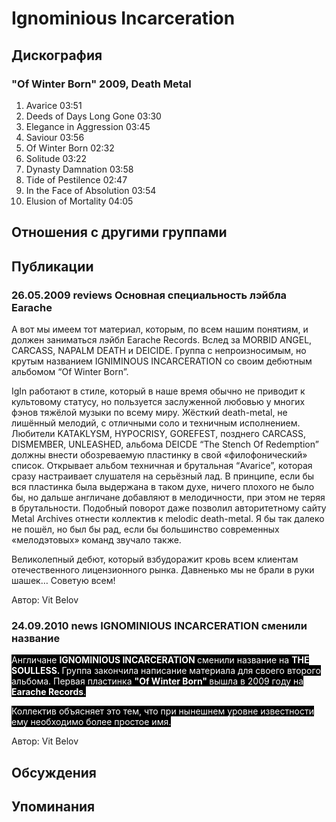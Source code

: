# Ignominious Incarceration



## Дискография

### "Of Winter Born" 2009, Death Metal

1. Avarice 03:51
2. Deeds of Days Long Gone 03:30
3. Elegance in Aggression 03:45
4. Saviour 03:56
5. Of Winter Born 02:32
6. Solitude 03:22
7. Dynasty Damnation 03:58
8. Tide of Pestilence 02:47
9. In the Face of Absolution 03:54
10. Elusion of Mortality 04:05 


## Отношения с другими группами


## Публикации

### 26.05.2009 reviews Основная специальность лэйбла Earache

<P>А вот мы имеем тот материал, которым, по всем нашим понятиям, и должен заниматься лэйбл Earache Records. Вслед за MORBID ANGEL, CARCASS, NAPALM DEATH и DEICIDE. Группа с непроизносимым, но крутым названием IGNIMINOUS INCARCERATION со своим дебютным альбомом “Of Winter Born”.</P>
<P>IgIn работают в стиле, который в наше время обычно не приводит к культовому статусу, но пользуется заслуженной любовью у многих фэнов тяжёлой музыки по всему миру. Жёсткий death-metal, не лишённый мелодий, с отличными соло и техничным исполнением. Любители KATAKLYSM, HYPOCRISY, GOREFEST, позднего CARCASS, DISMEMBER, UNLEASHED, альбома DEICDE “The Stench Of Redemption” должны внести обозреваемую пластинку в свой «филофонический» список. Открывает альбом техничная и брутальная “Avarice”, которая сразу настраивает слушателя на серьёзный лад. В принципе, если бы вся пластинка была выдержана в таком духе, ничего плохого не было бы, но дальше англичане добавляют в мелодичности, при этом не теряя в брутальности. Подобный поворот даже позволил авторитетному сайту Metal Archives отнести коллектив к melodic death-metal. Я бы так далеко не пошёл, но был бы рад, если бы большинство современных «мелодэтовых» команд звучало также.</P>
<P>Великолепный дебют, который взбудоражит кровь всем клиентам отечественного лицензионного рынка. Давненько мы не брали в руки шашек… Советую всем!</P>
Автор: Vit Belov

### 24.09.2010 news IGNOMINIOUS INCARCERATION сменили название

<P><FONT style="BACKGROUND-COLOR: #000000" color=#ffffff>Англичане <STRONG>IGNOMINIOUS INCARCERATION </STRONG>сменили название на <STRONG>THE SOULLESS. </STRONG>Группа закончила написание материала для своего второго альбома. Первая пластинка <STRONG>"Of Winter Born" </STRONG>вышла в 2009 году на<STRONG> Earache Records</STRONG>.</FONT></P>
<P><FONT style="BACKGROUND-COLOR: #000000" color=#ffffff>Коллектив объясняет это тем, что при нынешнем уровне известности ему необходимо более простое имя.</FONT></P>
Автор: Vit Belov


## Обсуждения


## Упоминания

